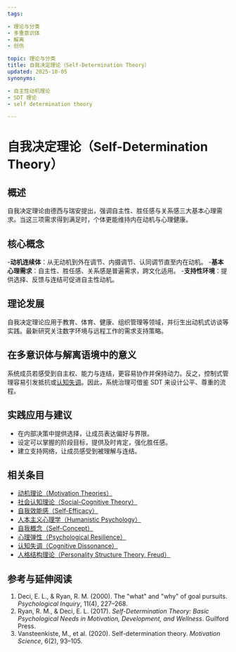 ```yaml
---
tags:

- 理论与分类
- 多重意识体
- 解离
- 创伤

topic: 理论与分类
title: 自我决定理论（Self-Determination Theory）
updated: 2025-10-05
synonyms:

- 自主性动机理论
- SDT 理论
- self determination theory

---
```


# 自我决定理论（Self-Determination Theory）

## 概述

自我决定理论由德西与瑞安提出，强调自主性、胜任感与关系感三大基本心理需求。当这三项需求得到满足时，个体更能维持内在动机与心理健康。

## 核心概念

-**动机连续体**：从无动机到外在调节、内摄调节、认同调节直至内在动机。
-**基本心理需求**：自主性、胜任感、关系感是普遍需求，跨文化适用。
-**支持性环境**：提供选择、反馈与连结可促进自主性动机。

## 理论发展

自我决定理论应用于教育、体育、健康、组织管理等领域，并衍生出动机式访谈等实践。最新研究关注数字环境与远程工作的需求支持策略。

## 在多意识体与解离语境中的意义

系统成员若感受到自主权、能力与连结，更容易协作并保持动力。反之，控制式管理容易引发抵抗或[认知失调](Cognitive-Dissonance.md)。因此，系统治理可借鉴 SDT 来设计公平、尊重的流程。

## 实践应用与建议

- 在内部决策中提供选择，让成员表达偏好与界限。
- 设定可以掌握的阶段目标，提供及时肯定，强化胜任感。
- 建立支持网络，让成员感受到被理解与连结。

## 相关条目

- [动机理论（Motivation Theories）](Motivation-Theories.md)
- [社会认知理论（Social-Cognitive Theory）](Social-Cognitive-Theory.md)
- [自我效能感（Self-Efficacy）](Self-Efficacy.md)
- [人本主义心理学（Humanistic Psychology）](Humanistic-Psychology.md)
- [自我概念（Self-Concept）](Self-Concept.md)
- [心理弹性（Psychological Resilience）](Psychological-Resilience.md)
- [认知失调（Cognitive Dissonance）](Cognitive-Dissonance.md)
- [人格结构理论（Personality Structure Theory, Freud）](Personality-Structure-Theory.md)

## 参考与延伸阅读

1. Deci, E. L., & Ryan, R. M. (2000). The "what" and "why" of goal pursuits. *Psychological Inquiry*, 11(4), 227–268.
2. Ryan, R. M., & Deci, E. L. (2017). *Self-Determination Theory: Basic Psychological Needs in Motivation, Development, and Wellness*. Guilford Press.
3. Vansteenkiste, M., et al. (2020). Self-determination theory. *Motivation Science*, 6(2), 93–105.
